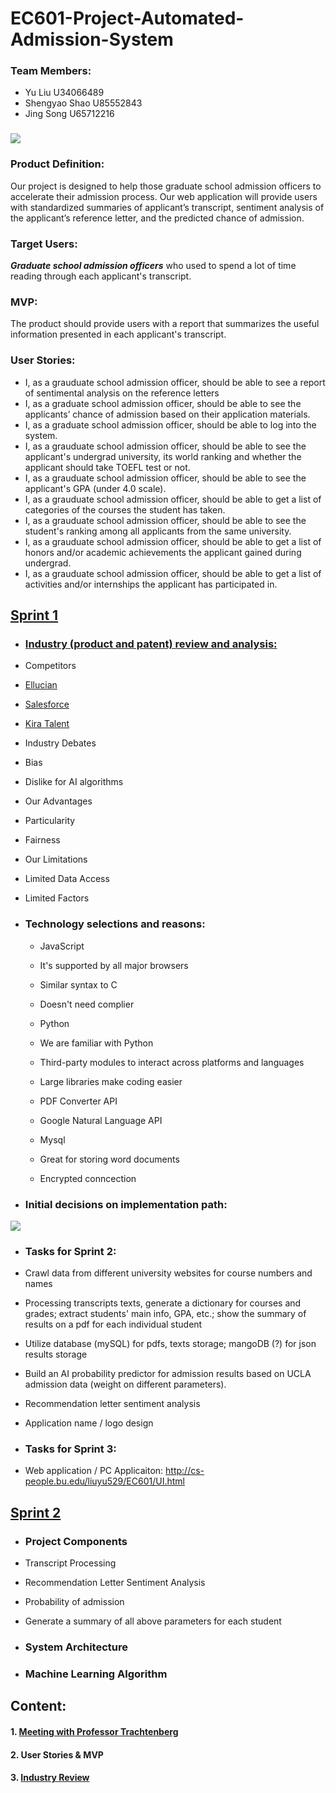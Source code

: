 # EC601-Project-Automated-Admission-System

### Team Members:
<ul>
  <li>Yu Liu U34066489</li>
  <li>Shengyao Shao U85552843</li>
  <li>Jing Song U65712216</li>
 </ul>

### <img src = "https://github.com/daisysj/EC601-Project-AAS/blob/master/static/images/logo.png"></br>

### Product Definition: 
Our project is designed to help those graduate school admission officers to accelerate their admission process. Our web application will provide users with standardized summaries of applicant’s transcript, sentiment analysis of the applicant’s reference letter, and the predicted chance of admission.
</br>

### Target Users: 
<em><strong>Graduate school admission officers</strong></em> who used to spend a lot of time reading through each applicant's transcript.</br>

### MVP:
The product should provide users with a report that summarizes the useful information presented in each applicant's transcript.</br>

### User Stories:

<ul>
  
<li> I, as a grauduate school admission officer, should be able to see a report of sentimental analysis on the reference letters</li>
  
<li> I, as a graduate school admission officer, should be able to see the applicants’ chance of admission based on their application materials.</li>

<li> I, as a graduate school admission officer, should be able to log into the system.</li>

<li> I, as a grauduate school admission officer, should be able to see the applicant's undergrad university, its world ranking  and whether the applicant should take TOEFL test or not.</li>

<li> I, as a grauduate school admission officer, should be able to see the applicant's GPA (under 4.0 scale).</li>

<li> I, as a grauduate school admission officer, should be able to get a list of categories of the courses the student has taken.</li>

<li>I, as a grauduate school admission officer, should be able to see the student's ranking among all applicants from the same university.</li>

<li> I, as a grauduate school admission officer, should be able to get a list of honors and/or academic achievements the applicant gained during undergrad.</li>
  
<li> I, as a grauduate school admission officer, should be able to get a list of activities and/or internships the applicant has participated in.</li>
  
</ul>

## [Sprint 1](https://github.com/daisysj/EC601-Project-AAS/blob/master/presentation/Sprint%201%20Presentation.pdf) 
- ### [Industry (product and patent) review and analysis:](https://github.com/daisysj/EC601-Project-AAS/blob/master/Sprint%201_Industry%20Review.pdf)
 - Competitors
  - [Ellucian](https://www.ellucian.com/solutions/ellucian-crm-recruit)
  - [Salesforce](https://www.salesforce.org/highered/recruiting/)
  - [Kira Talent](https://www.kiratalent.com/product/)
 
 - Industry Debates
  - Bias
  - Dislike for AI algorithms
   
 - Our Advantages
  - Particularity
  - Fairness
 
 - Our Limitations
  - Limited Data Access
  - Limited Factors

- ### Technology selections and reasons:
  - JavaScript
   - It's supported by all major browsers
   - Similar syntax to C
   - Doesn't need complier 

  - Python
   - We are familiar with Python
   - Third-party modules to interact across platforms and languages
   - Large libraries make coding easier
 
  - PDF Converter API
 
  - Google Natural Language API
 
  - Mysql
   - Great for storing word documents 
   - Encrypted conncection
   
- ### Initial decisions on implementation path:
<img src = "https://github.com/daisysj/EC601-Project-AAS/blob/master/Architecture.png">

- ### Tasks for Sprint 2:
 - Crawl data from different university websites for course numbers and names
 - Processing transcripts texts, generate a dictionary for courses and grades; extract students' main info, GPA, etc.; show the         summary of results on a pdf for each individual student
 - Utilize database (mySQL) for pdfs, texts storage; mangoDB (?) for json results storage
 - Build an AI probability predictor for admission results based on UCLA admission data (weight on different parameters).
 - Recommendation letter sentiment analysis
 - Application name / logo design

- ### Tasks for Sprint 3:
 - Web application / PC Applicaiton: http://cs-people.bu.edu/liuyu529/EC601/UI.html

## [Sprint 2](https://github.com/daisysj/EC601-Project-AAS/blob/master/presentation/Sprint%202%20Presentation.pdf) 
 - ### Project Components
  - Transcript Processing
  - Recommendation Letter Sentiment Analysis
  - Probability of admission
  - Generate a summary of all above parameters for each student 
 - ### System Architecture

 - ### Machine Learning Algorithm 

## Content:

#### 1. [Meeting with Professor Trachtenberg](https://github.com/daisysj/EC601-Project-AAS/blob/master/2019.9.24%20Meeting%20with%20Prof.%20Trachtenberg.pdf)

#### 2. User Stories & MVP

#### 3. [Industry Review](https://github.com/daisysj/EC601-Project-AAS/blob/master/Sprint%201_Industry%20Review.pdf)

